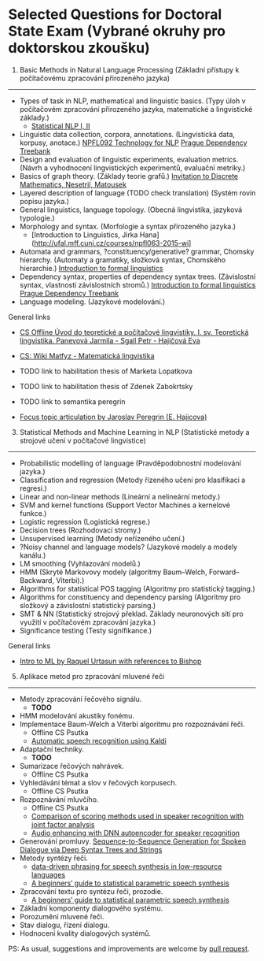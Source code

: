Selected Questions for Doctoral State Exam (Vybrané okruhy pro doktorskou zkoušku)
==================================================================================

1. Basic Methods in Natural Language Processing (Základní přístupy k počítačovému zpracování přirozeného jazyka)
-----------------------------------------------------------------

- Types of task in NLP, mathematical and linguistic basics. (Typy úloh v počítačovém zpracování přirozeného jazyka, matematické a lingvistické základy.)
    - [Statistical NLP I, II](http://ufal.mff.cuni.cz/courses/npfl067)
- Linguistic data collection, corpora, annotations. (Lingvistická data, korpusy, anotace.)
    [NPFL092 Technology for NLP](http://ufal.mff.cuni.cz/~zabokrtsky/courses/npfl092/html/)
    [Prague Dependency Treebank](http://ufal.mff.cuni.cz/course/npfl075)
- Design and evaluation of linguistic experiments, evaluation metrics. (Návrh a vyhodnocení lingvistických experimentů, evaluační metriky.)
- Basics of graph theory. (Základy teorie grafů.)
    [Invitation to Discrete Mathematics, Nesetril, Matousek](http://home.iitj.ac.in/~vinod2292/discrete_math/Matousek%20%20Discrete%20Math.pdf)
- Layered description of language (TODO check translation) (Systém rovin popisu jazyka.)
- General linguistics, language topology. (Obecná lingvistika, jazyková typologie.)
- Morphology and syntax. (Morfologie a syntax přirozeného jazyka.)
    - [Introduction to Linguistics, Jirka Hana](http://ufal.mff.cuni.cz/courses/npfl063-2015-wi]
- Automata and grammars, ?constituency/generative? grammar, Chomsky hierarchy. (Automaty a gramatiky, složková syntax, Chomského hierarchie.)
    [Introduction to formal linguistics](http://ufal.mff.cuni.cz/courses/npfl006)
- Dependency syntax, properties of dependency syntax trees. (Závislostní syntax, vlastnosti závislostních stromů.)
    [Introduction to formal linguistics](http://ufal.mff.cuni.cz/courses/npfl006)
    [Prague Dependency Treebank](http://ufal.mff.cuni.cz/course/npfl075)
- Language modeling. (Jazykové modelování.)

General links
- [CS Offline Úvod do teoretické a počítačové lingvistiky. I. sv. Teoretická lingvistika. Panevová Jarmila - Sgall Petr - Hajičová Eva](http://www.cupress.cuni.cz/ink2_ext/index.jsp?include=podrobnosti&id=182798)
- [CS: Wiki Matfyz - Matematická lingvistika](http://wiki.matfyz.cz/wiki/St%C3%A1tnice_-_Informatika_-_I3:_Matematick%C3%A1_lingvistika)

- TODO link to habilitation thesis of Marketa Lopatkova
- TODO link to habilitation thesis of Zdenek Zabokrtsky 
- TODO link to semantika peregrin
- [Focus topic articulation by Jaroslav Peregrin (E. Hajicova)](http://www.jarda.peregrin.cz/mybibl/PDFTxt/313.pdf)

3. Statistical Methods and Machine Learning in NLP (Statistické metody a strojové učení v počítačové lingvistice)
-----------------------------------------------------------------

- Probabilistic modelling of language (Pravděpodobnostní modelování jazyka.)
- Classification and regression (Metody řízeného učení pro klasifikaci a regresi.)
- Linear and non-linear methods (Lineární a nelineární metody.)
- SVM and kernel functions (Support Vector Machines a kernelové funkce.)
- Logistic regression (Logistická regrese.)
- Decision trees (Rozhodovací stromy.)
- Unsupervised learning (Metody neřízeného učení.)
- ?Noisy channel and language models? (Jazykové modely a modely kanálu.)
- LM smoothing (Vyhlazování modelů.)
- HMM (Skryté Markovovy modely (algoritmy Baum–Welch, Forward–Backward, Viterbi).)
- Algorithms for statistical POS tagging (Algoritmy pro statistický tagging.)
- Algorithms for constituency and dependency parsing (Algoritmy pro složkový a závislostní statistický parsing.)
- SMT & NN (Statistický strojový překlad. Základy neuronových sítí pro využití v počítačovém zpracování jazyka.)
- Significance testing (Testy signifikance.)

General links
- [Intro to ML by Raquel Urtasun with references to Bishop](http://www.cs.toronto.edu/~urtasun/courses/CSC411/CSC411_Fall15.html)



5. Aplikace metod pro zpracování mluvené řeči
----------------------------------------------------------------

- Metody zpracování řečového signálu. 
    - **TODO**
- HMM modelování akustiky fonému. 
- Implementace Baum-Welch a Viterbi algoritmu pro rozpoznáváni řeči. 
    - Offline CS Psutka
    - [Automatic speech recognition using Kaldi](https://github.com/oplatek/kaldi-thesis/blob/master/text/tags/oplatek_thesis013.pdf?raw=true)
- Adaptační techniky.
    - **TODO**
- Sumarizace řečových nahrávek. 
    - Offline CS Psutka
- Vyhledávání témat a slov v řečových korpusech. 
    - Offline CS Psutka
- Rozpoznávání mluvčího. 
    - Offline CS Psutka
    - [Comparison of scoring methods used in speaker recognition with joint factor analysis](http://www.crim.ca/perso/patrick.kenny/Ondrej_icassp2009.pdf)
    - [Audio enhancing with DNN autoencoder for speaker recognition](http://www.fit.vutbr.cz/research/groups/speech/publi/2016/plchot_icassp2016_0005090.pdf)
- Generování promluvy. 
    [Sequence-to-Sequence Generation for Spoken Dialogue via Deep Syntax Trees and Strings](http://arxiv.org/pdf/1606.05491v1.pdf)
- Metody syntézy řeči. 
    - [data-driven phrasing for speech synthesis in low-resource languages](https://www.cs.cmu.edu/~awb/papers/icassp2012_phrasing_lrl.pdf)
    - [A beginners’ guide to statistical parametric speech synthesis](http://www.cstr.ed.ac.uk/downloads/publications/2010/king_hmm_tutorial.pdf)
- Zpracování textu pro syntézu řeči, prozodie. 
    - [A beginners’ guide to statistical parametric speech synthesis](http://www.cstr.ed.ac.uk/downloads/publications/2010/king_hmm_tutorial.pdf)
- Základní komponenty dialogového systému.
- Porozumění mluvené řeči. 
- Stav dialogu, řízení dialogu. 
- Hodnocení kvality dialogových systémů.


PS: As usual, suggestions and improvements are welcome by [pull request](https://github.com/oplatek/oplatek.github.io/blob/master/_posts/2016-07-10-state-exam-questions.md).
